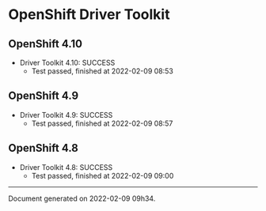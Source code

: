 
OpenShift Driver Toolkit
========================

OpenShift 4.10
--------------



* Driver Toolkit 4.10: SUCCESS
  - Test passed, finished at 2022-02-09 08:53

OpenShift 4.9
-------------



* Driver Toolkit 4.9: SUCCESS
  - Test passed, finished at 2022-02-09 08:57

OpenShift 4.8
-------------



* Driver Toolkit 4.8: SUCCESS
  - Test passed, finished at 2022-02-09 09:00

---
Document generated on 2022-02-09 09h34.

